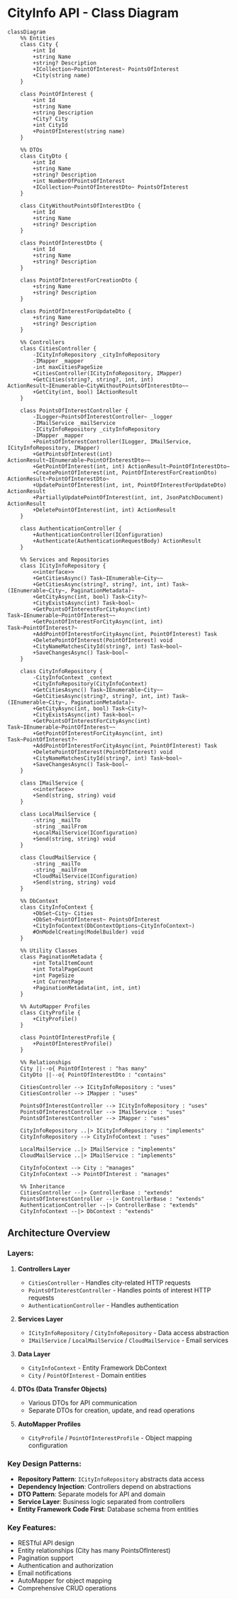 # CityInfo API - Class Diagram

```mermaid
classDiagram
    %% Entities
    class City {
        +int Id
        +string Name
        +string? Description
        +ICollection~PointOfInterest~ PointsOfInterest
        +City(string name)
    }

    class PointOfInterest {
        +int Id
        +string Name
        +string Description
        +City? City
        +int CityId
        +PointOfInterest(string name)
    }

    %% DTOs
    class CityDto {
        +int Id
        +string Name
        +string? Description
        +int NumberOfPointsOfInterest
        +ICollection~PointOfInterestDto~ PointsOfInterest
    }

    class CityWithoutPointsOfInterestDto {
        +int Id
        +string Name
        +string? Description
    }

    class PointOfInterestDto {
        +int Id
        +string Name
        +string? Description
    }

    class PointOfInterestForCreationDto {
        +string Name
        +string? Description
    }

    class PointOfInterestForUpdateDto {
        +string Name
        +string? Description
    }

    %% Controllers
    class CitiesController {
        -ICityInfoRepository _cityInfoRepository
        -IMapper _mapper
        -int maxCitiesPageSize
        +CitiesController(ICityInfoRepository, IMapper)
        +GetCities(string?, string?, int, int) ActionResult~IEnumerable~CityWithoutPointsOfInterestDto~~
        +GetCity(int, bool) IActionResult
    }

    class PointsOfInterestController {
        -ILogger~PointsOfInterestController~ _logger
        -IMailService _mailService
        -ICityInfoRepository _cityInfoRepository
        -IMapper _mapper
        +PointsOfInterestController(ILogger, IMailService, ICityInfoRepository, IMapper)
        +GetPointsOfInterest(int) ActionResult~IEnumerable~PointOfInterestDto~~
        +GetPointOfInterest(int, int) ActionResult~PointOfInterestDto~
        +CreatePointOfInterest(int, PointOfInterestForCreationDto) ActionResult~PointOfInterestDto~
        +UpdatePointOfInterest(int, int, PointOfInterestForUpdateDto) ActionResult
        +PartiallyUpdatePointOfInterest(int, int, JsonPatchDocument) ActionResult
        +DeletePointOfInterest(int, int) ActionResult
    }

    class AuthenticationController {
        +AuthenticationController(IConfiguration)
        +Authenticate(AuthenticationRequestBody) ActionResult
    }

    %% Services and Repositories
    class ICityInfoRepository {
        <<interface>>
        +GetCitiesAsync() Task~IEnumerable~City~~
        +GetCitiesAsync(string?, string?, int, int) Task~(IEnumerable~City~, PaginationMetadata)~
        +GetCityAsync(int, bool) Task~City?~
        +CityExistsAsync(int) Task~bool~
        +GetPointsOfInterestForCityAsync(int) Task~IEnumerable~PointOfInterest~~
        +GetPointOfInterestForCityAsync(int, int) Task~PointOfInterest?~
        +AddPointOfInterestForCityAsync(int, PointOfInterest) Task
        +DeletePointOfInterest(PointOfInterest) void
        +CityNameMatchesCityId(string?, int) Task~bool~
        +SaveChangesAsync() Task~bool~
    }

    class CityInfoRepository {
        -CityInfoContext _context
        +CityInfoRepository(CityInfoContext)
        +GetCitiesAsync() Task~IEnumerable~City~~
        +GetCitiesAsync(string?, string?, int, int) Task~(IEnumerable~City~, PaginationMetadata)~
        +GetCityAsync(int, bool) Task~City?~
        +CityExistsAsync(int) Task~bool~
        +GetPointsOfInterestForCityAsync(int) Task~IEnumerable~PointOfInterest~~
        +GetPointOfInterestForCityAsync(int, int) Task~PointOfInterest?~
        +AddPointOfInterestForCityAsync(int, PointOfInterest) Task
        +DeletePointOfInterest(PointOfInterest) void
        +CityNameMatchesCityId(string?, int) Task~bool~
        +SaveChangesAsync() Task~bool~
    }

    class IMailService {
        <<interface>>
        +Send(string, string) void
    }

    class LocalMailService {
        -string _mailTo
        -string _mailFrom
        +LocalMailService(IConfiguration)
        +Send(string, string) void
    }

    class CloudMailService {
        -string _mailTo
        -string _mailFrom
        +CloudMailService(IConfiguration)
        +Send(string, string) void
    }

    %% DbContext
    class CityInfoContext {
        +DbSet~City~ Cities
        +DbSet~PointOfInterest~ PointsOfInterest
        +CityInfoContext(DbContextOptions~CityInfoContext~)
        #OnModelCreating(ModelBuilder) void
    }

    %% Utility Classes
    class PaginationMetadata {
        +int TotalItemCount
        +int TotalPageCount
        +int PageSize
        +int CurrentPage
        +PaginationMetadata(int, int, int)
    }

    %% AutoMapper Profiles
    class CityProfile {
        +CityProfile()
    }

    class PointOfInterestProfile {
        +PointOfInterestProfile()
    }

    %% Relationships
    City ||--o{ PointOfInterest : "has many"
    CityDto ||--o{ PointOfInterestDto : "contains"
    
    CitiesController --> ICityInfoRepository : "uses"
    CitiesController --> IMapper : "uses"
    
    PointsOfInterestController --> ICityInfoRepository : "uses"
    PointsOfInterestController --> IMailService : "uses"
    PointsOfInterestController --> IMapper : "uses"
    
    CityInfoRepository ..|> ICityInfoRepository : "implements"
    CityInfoRepository --> CityInfoContext : "uses"
    
    LocalMailService ..|> IMailService : "implements"
    CloudMailService ..|> IMailService : "implements"
    
    CityInfoContext --> City : "manages"
    CityInfoContext --> PointOfInterest : "manages"
    
    %% Inheritance
    CitiesController --|> ControllerBase : "extends"
    PointsOfInterestController --|> ControllerBase : "extends"
    AuthenticationController --|> ControllerBase : "extends"
    CityInfoContext --|> DbContext : "extends"
```

## Architecture Overview

### **Layers:**

1. **Controllers Layer**
   - `CitiesController` - Handles city-related HTTP requests
   - `PointsOfInterestController` - Handles points of interest HTTP requests
   - `AuthenticationController` - Handles authentication

2. **Services Layer**
   - `ICityInfoRepository` / `CityInfoRepository` - Data access abstraction
   - `IMailService` / `LocalMailService` / `CloudMailService` - Email services

3. **Data Layer**
   - `CityInfoContext` - Entity Framework DbContext
   - `City` / `PointOfInterest` - Domain entities

4. **DTOs (Data Transfer Objects)**
   - Various DTOs for API communication
   - Separate DTOs for creation, update, and read operations

5. **AutoMapper Profiles**
   - `CityProfile` / `PointOfInterestProfile` - Object mapping configuration

### **Key Design Patterns:**

- **Repository Pattern**: `ICityInfoRepository` abstracts data access
- **Dependency Injection**: Controllers depend on abstractions
- **DTO Pattern**: Separate models for API and domain
- **Service Layer**: Business logic separated from controllers
- **Entity Framework Code First**: Database schema from entities

### **Key Features:**

- RESTful API design
- Entity relationships (City has many PointsOfInterest)
- Pagination support
- Authentication and authorization
- Email notifications
- AutoMapper for object mapping
- Comprehensive CRUD operations